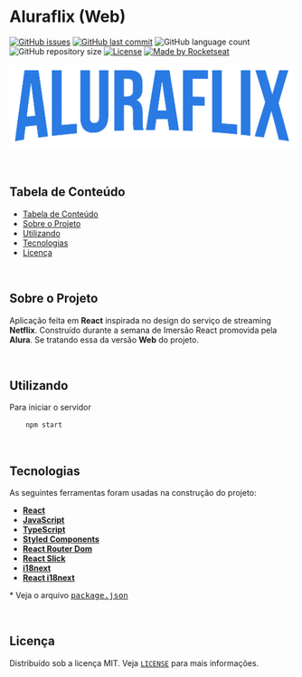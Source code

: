 # Aluraflix (Web)

<!-- PROJECT SHIELDS -->

[![GitHub issues](https://img.shields.io/github/issues-raw/CarlosETB/ecoleta-mobile.svg)](https://github.com/CarlosETB/ecoleta-mobile/issues)
[![GitHub last commit](https://img.shields.io/github/last-commit/CarlosETB/ecoleta-mobile.svg)](https://github.com/CarlosETB/ecoleta-mobile/commits/master)
![GitHub language count](https://img.shields.io/github/languages/count/CarlosETB/ecoleta-api?color=%2304D361)
![GitHub repository size](https://img.shields.io/github/repo-size/CarlosETB/ecoleta-api)
[![License](https://img.shields.io/badge/license-MIT-brightgreen)](https://github.com/CarlosETB/ecoleta-mobile/stargazers)
[![Made by Rocketseat](https://img.shields.io/badge/made%20by-Alura-%232a7ae4)](https://www.alura.com.br/)

<!-- PROJECT LOGO -->

<p align="center">
    <img height="150px" src='./src/assets/image/Logo.png' alt="Logo">
</p>

<br />

<!-- TABLE OF CONTENTS -->

## Tabela de Conteúdo

- [Tabela de Conteúdo](#tabela-de-conte%C3%BAdo)
- [Sobre o Projeto](#sobre-o-projeto)
- [Utilizando](#utilizando)
- [Tecnologias](#tecnologias)
- [Licença](#licen%C3%A7a)

<br />

<!-- ABOUT THE PROJECT -->

## Sobre o Projeto

Aplicação feita em **React** inspirada no design do serviço de streaming **Netflix**. Construído durante a semana de Imersão React promovida pela **Alura**. Se tratando essa da versão **Web** do projeto.

<br />

<!-- USING -->

## Utilizando

Para iniciar o servidor

```sh
    npm start
```

<br />

## Tecnologias

As seguintes ferramentas foram usadas na construção do projeto:

- **[React](https://pt-br.reactjs.org/)**
- **[JavaScript](https://www.javascript.com/)**
- **[TypeScript](https://www.typescriptlang.org/)**
- **[Styled Components](https://styled-components.com/)**
- **[React Router Dom](https://reactrouter.com/)**
- **[React Slick](https://react-slick.neostack.com/)**
- **[i18next](https://www.i18next.com/)**
- **[React i18next](https://www.i18next.com/)**


\* Veja o arquivo <kbd>[package.json](./package.json)</kbd>

<br />

<!-- LICENSE -->

## Licença

Distribuído sob a licença MIT. Veja [`LICENSE`](./LICENSE) para mais informações.
